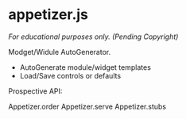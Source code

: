 appetizer.js
=======================
_For educational purposes only. (Pending Copyright)_

Modget/Widule AutoGenerator.

 * AutoGenerate module/widget templates
 * Load/Save controls or defaults

Prospective API:

Appetizer.order 
Appetizer.serve 
Appetizer.stubs

